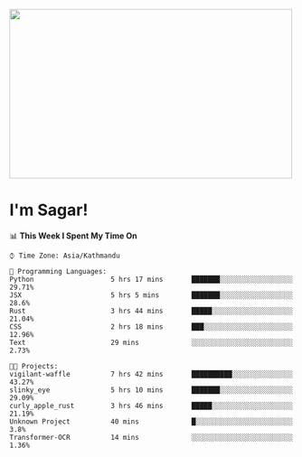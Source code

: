 
<img src="https://media.giphy.com/media/3ornk57KwDXf81rjWM/giphy.gif" width="500" height="300" frameBorder="0" class="giphy-embed" allowFullScreen></img>

#   I'm Sagar!

<!--START_SECTION:waka-->
📊 **This Week I Spent My Time On** 

```text
⌚︎ Time Zone: Asia/Kathmandu

💬 Programming Languages: 
Python                   5 hrs 17 mins       ███████░░░░░░░░░░░░░░░░░░   29.71% 
JSX                      5 hrs 5 mins        ███████░░░░░░░░░░░░░░░░░░   28.6% 
Rust                     3 hrs 44 mins       █████░░░░░░░░░░░░░░░░░░░░   21.04% 
CSS                      2 hrs 18 mins       ███░░░░░░░░░░░░░░░░░░░░░░   12.96% 
Text                     29 mins             ░░░░░░░░░░░░░░░░░░░░░░░░░   2.73%

🐱‍💻 Projects: 
vigilant-waffle          7 hrs 42 mins       ██████████░░░░░░░░░░░░░░░   43.27% 
slinky_eye               5 hrs 10 mins       ███████░░░░░░░░░░░░░░░░░░   29.09% 
curly_apple_rust         3 hrs 46 mins       █████░░░░░░░░░░░░░░░░░░░░   21.19% 
Unknown Project          40 mins             █░░░░░░░░░░░░░░░░░░░░░░░░   3.8% 
Transformer-OCR          14 mins             ░░░░░░░░░░░░░░░░░░░░░░░░░   1.36%

```


<!--END_SECTION:waka-->
